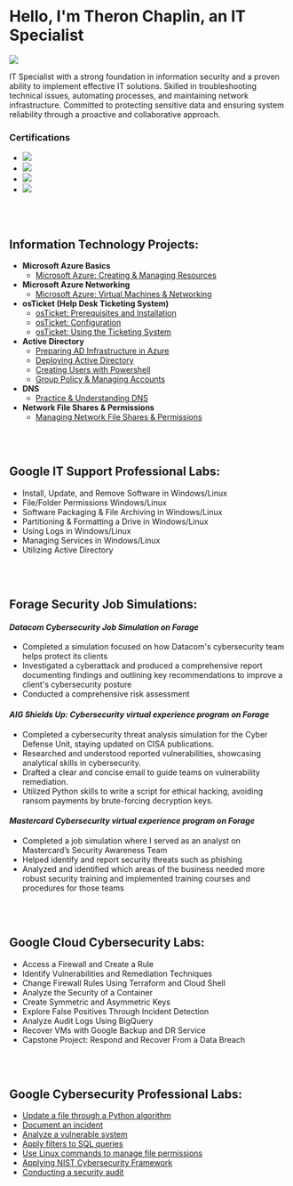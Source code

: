 # Hello, I'm Theron Chaplin, an IT Specialist
<a href="https://www.linkedin.com/in/theronchaplin/"><img src="https://img.shields.io/badge/-LinkedIn-0072b1?&style=for-the-badge&logo=linkedin&logoColor=white" /></a>

IT Specialist with a strong foundation in information security and a proven ability to implement effective IT solutions. Skilled in troubleshooting technical issues, automating processes, and maintaining network infrastructure. Committed to protecting sensitive data and ensuring system reliability through a proactive and collaborative approach.

### Certifications

  - <a href="https://www.credly.com/badges/686c3003-4bc5-48b4-9a70-4b1454436f6a/linked_in_profile"><img src="https://img.shields.io/badge/CompTIA%20Security+-red"></a>
  - <a href="https://www.credly.com/badges/a1f6e2b4-1527-4cf6-aa5e-f2f8f2f37080/public_url"><img src="https://img.shields.io/badge/Google%20Cloud%20Cybersecurity-blue"></a>
  - <a href="https://www.credly.com/badges/47995c78-77fd-45f8-8428-9c5a075453fd/linked_in_profile"><img src="https://img.shields.io/badge/Google%20IT%20Support%20Professional-blue"></a>
  - <a href="https://www.credly.com/badges/8ce02f84-c459-4217-b4dd-4cf48e16acfe/linked_in_profile/"><img src="https://img.shields.io/badge/Google%20Cybersecurity%20Professional-blue"></a>
<br />
<br />

<h2> Information Technology Projects:</h2>

- <b>Microsoft Azure Basics</b>
  - [Microsoft Azure: Creating & Managing Resources](https://github.com/theronchaplin/azure-basics)
- <b>Microsoft Azure Networking</b>
  - [Microsoft Azure: Virtual Machines & Networking](https://github.com/theronchaplin/azure-networking)
- <b>osTicket (Help Desk Ticketing System)</b>
  - [osTicket: Prerequisites and Installation](https://github.com/theronchaplin/osticket-prereqs)
  - [osTicket: Configuration](https://github.com/theronchaplin/osticket-config)
  - [osTicket: Using the Ticketing System](https://github.com/theronchaplin/osticket-ticket-lifecycle)
- <b>Active Directory</b>
  - [Preparing AD Infrastructure in Azure](https://github.com/theronchaplin/ad-infrastructure)
  - [Deploying Active Directory](https://github.com/theronchaplin/ad-deploy)
  - [Creating Users with Powershell](https://github.com/theronchaplin/ad-create-users)
  - [Group Policy & Managing Accounts](https://github.com/theronchaplin/ad-manage)
- <b>DNS</b>
  - [Practice & Understanding DNS](https://github.com/theronchaplin/dns-practice)
- <b>Network File Shares & Permissions</b>
  - [Managing Network File Shares & Permissions](https://github.com/theronchaplin/file-share-permissions)
<br />
<br />

<h2> Google IT Support Professional Labs:</h2>

  - Install, Update, and Remove Software in Windows/Linux
  - File/Folder Permissions Windows/Linux
  - Software Packaging & File Archiving in Windows/Linux
  - Partitioning & Formatting a Drive in Windows/Linux
  - Using Logs in Windows/Linux
  - Managing Services in Windows/Linux
  - Utilizing Active Directory
<br />
<br />

<h2> Forage Security Job Simulations:</h2> 

#### *Datacom Cybersecurity Job Simulation on Forage*
  - Completed a simulation focused on how Datacom's cybersecurity team helps protect its clients
  - Investigated a cyberattack and produced a comprehensive report documenting findings and outlining
key recommendations to improve a client's cybersecurity posture
  - Conducted a comprehensive risk assessment
#### *AIG Shields Up: Cybersecurity virtual experience program on Forage*
  - Completed a cybersecurity threat analysis simulation for the Cyber Defense Unit, staying updated on
CISA publications.
  - Researched and understood reported vulnerabilities, showcasing analytical skills in cybersecurity.
  - Drafted a clear and concise email to guide teams on vulnerability remediation.
  - Utilized Python skills to write a script for ethical hacking, avoiding ransom payments by brute-forcing
decryption keys.
#### *Mastercard Cybersecurity virtual experience program on Forage*
  - Completed a job simulation where I served as an analyst on Mastercard’s Security Awareness Team
  - Helped identify and report security threats such as phishing
  - Analyzed and identified which areas of the business needed more robust security training and
implemented training courses and procedures for those teams
<br />
<br />

<h2> Google Cloud Cybersecurity Labs:</h2>

  - Access a Firewall and Create a Rule
  - Identify Vulnerabilities and Remediation Techniques
  - Change Firewall Rules Using Terraform and Cloud Shell
  - Analyze the Security of a Container
  - Create Symmetric and Asymmetric Keys
  - Explore False Positives Through Incident Detection
  - Analyze Audit Logs Using BigQuery
  - Recover VMs with Google Backup and DR Service
  - Capstone Project: Respond and Recover From a Data Breach
<br />
<br />

<h2> Google Cybersecurity Professional Labs:</h2>

  - [Update a file through a Python algorithm](https://github.com/theronchaplin/PythonAlgorithm)
  - [Document an incident](https://github.com/theronchaplin/DocumentIncident)
  - [Analyze a vulnerable system](https://github.com/theronchaplin/VulnerableSystem)
  - [Apply filters to SQL queries](https://github.com/theronchaplin/SQLQuery)
  - [Use Linux commands to manage file permissions](https://github.com/theronchaplin/LinuxCommands)
  - [Applying NIST Cybersecurity Framework](https://github.com/theronchaplin/ApplyNIST)
  - [Conducting a security audit](https://github.com/theronchaplin/SecurityAudit)
<br />
<br />
